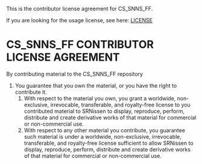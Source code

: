 This is the contributor license agreement for CS_SNNS_FF.

If you are looking for the usage license, see here: [LICENSE](https://github.com/SRNissen/CS_SNNS_FF/blob/main/LICENSE)

# CS_SNNS_FF CONTRIBUTOR LICENSE AGREEMENT

By contributing material to the CS_SNNS_FF repository

1. You guarantee that you own the material, or you have the right to contribute it.
   1. With respect to the material you own, you grant a worldwide, non-exclusive, irrevocable, transferable, and royalty-free license to you contributed material to SRNissen to display, reproduce, perform, distribute and create derivative works of that material for commercial or non-commercial use.
   2. With respect to any other material you contribute, you guarantee such material is under a worldwide, non-exclusive, irrevocable, transferable, and royalty-free license sufficient to allow SRNissen to display, reproduce, perform, distribute and create derivative works of that material for commercial or non-commercial use.